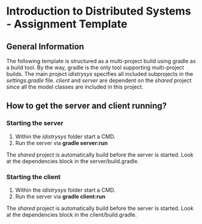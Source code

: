 # Introduction to Distributed Systems - Assignment Template

## General Information

The following template is structured as a multi-project build using gradle as a build tool.
By the way, gradle is the only tool supporting multi-project builds.
The main project _idistrysys_ specifies all included subprojects in the _settings.gradle_ file. 
_client_ and _server_ are dependent on the _shared_ project since all the model classes are included in this project.

## How to get the server and client running?

### Starting the server

1. Within the _idistrysys_ folder start a CMD.
2. Run the server via **gradle server:run**

The _shared_ project is automatically build before the server is started. 
Look at the dependencies block in the server/build.gradle.

### Starting the client

1. Within the _idistrysys_ folder start a CMD.
2. Run the server via **gradle client:run** 

The _shared_ project is automatically build before the server is started. 
Look at the dependencies block in the client/build.gradle.